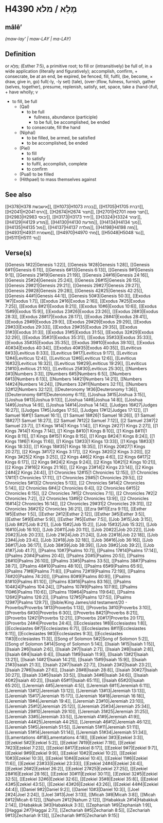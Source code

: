 # H4390 מָלֵא / מלא

## mâlêʼ

_(maw-lay' | maw-LAY | ma-LAY)_

## Definition

or מָלָא; (Esther 7:5), a primitive root; to fill or (intransitively) be full of, in a wide application (literally and figuratively); accomplish, confirm, + consecrate, be at an end, be expired, be fenced, fill, fulfil, (be, become, × draw, give in, go) full(-ly, -ly set) (tale), (over-)flow, fulness, furnish, gather (selves, together), presume, replenish, satisfy, set, space, take a (hand-)full, + have wholly; v

- to fill, be full
  - (Qal)
    - to be full
      - fullness, abundance (participle)
      - to be full, be accomplished, be ended
    - to consecrate, fill the hand
  - (Niphal)
    - to be filled, be armed, be satisfied
    - to be accomplished, be ended
  - (Piel)
    - to fill
    - to satisfy
    - to fulfil, accomplish, complete
    - to confirm
  - (Pual) to be filled
  - (Hithpael) to mass themselves against

## See also

[[H378|H378 אישבשת]], [[H1073|H1073 בכרה]], [[H1705|H1705 דברת]], [[H2041|H2041 הרס]], [[H2674|H2674 חצור]], [[H2701|H2701 חצר סוסה]], [[H2983|H2983 יבוסי]], [[H3173|H3173 יחיד]], [[H3324|H3324 יצהר]], [[H4129|H4129 מודע]], [[H4130|H4130 מודעת]], [[H4134|H4134 מוך]], [[H4135|H4135 מול]], [[H4137|H4137 מולדה]], [[H4198|H4198 מזה]], [[H4931|H4931 משמרת]], [[H4970|H4970 מתי]], [[H5048|H5048 נגד]], [[H5111|H5111 נוד]]

## Verse(s)

[[Genesis 1#22|Genesis 1:22]], [[Genesis 1#28|Genesis 1:28]], [[Genesis 6#11|Genesis 6:11]], [[Genesis 6#13|Genesis 6:13]], [[Genesis 9#1|Genesis 9:1]], [[Genesis 21#19|Genesis 21:19]], [[Genesis 24#16|Genesis 24:16]], [[Genesis 25#24|Genesis 25:24]], [[Genesis 26#15|Genesis 26:15]], [[Genesis 29#21|Genesis 29:21]], [[Genesis 29#27|Genesis 29:27]], [[Genesis 29#28|Genesis 29:28]], [[Genesis 42#25|Genesis 42:25]], [[Genesis 44#1|Genesis 44:1]], [[Genesis 50#3|Genesis 50:3]], [[Exodus 1#7|Exodus 1:7]], [[Exodus 2#16|Exodus 2:16]], [[Exodus 7#25|Exodus 7:25]], [[Exodus 8#21|Exodus 8:21]], [[Exodus 10#6|Exodus 10:6]], [[Exodus 15#9|Exodus 15:9]], [[Exodus 23#26|Exodus 23:26]], [[Exodus 28#3|Exodus 28:3]], [[Exodus 28#17|Exodus 28:17]], [[Exodus 28#41|Exodus 28:41]], [[Exodus 29#9|Exodus 29:9]], [[Exodus 29#29|Exodus 29:29]], [[Exodus 29#33|Exodus 29:33]], [[Exodus 29#35|Exodus 29:35]], [[Exodus 31#3|Exodus 31:3]], [[Exodus 31#5|Exodus 31:5]], [[Exodus 32#29|Exodus 32:29]], [[Exodus 35#31|Exodus 35:31]], [[Exodus 35#33|Exodus 35:33]], [[Exodus 35#35|Exodus 35:35]], [[Exodus 39#10|Exodus 39:10]], [[Exodus 40#34|Exodus 40:34]], [[Exodus 40#35|Exodus 40:35]], [[Leviticus 8#33|Leviticus 8:33]], [[Leviticus 9#17|Leviticus 9:17]], [[Leviticus 12#4|Leviticus 12:4]], [[Leviticus 12#6|Leviticus 12:6]], [[Leviticus 16#32|Leviticus 16:32]], [[Leviticus 19#29|Leviticus 19:29]], [[Leviticus 21#10|Leviticus 21:10]], [[Leviticus 25#30|Leviticus 25:30]], [[Numbers 3#3|Numbers 3:3]], [[Numbers 6#5|Numbers 6:5]], [[Numbers 6#13|Numbers 6:13]], [[Numbers 14#21|Numbers 14:21]], [[Numbers 14#24|Numbers 14:24]], [[Numbers 32#11|Numbers 32:11]], [[Numbers 32#12|Numbers 32:12]], [[Deuteronomy 1#36|Deuteronomy 1:36]], [[Deuteronomy 6#11|Deuteronomy 6:11]], [[Joshua 3#15|Joshua 3:15]], [[Joshua 9#13|Joshua 9:13]], [[Joshua 14#8|Joshua 14:8]], [[Joshua 14#9|Joshua 14:9]], [[Joshua 14#14|Joshua 14:14]], [[Judges 16#27|Judges 16:27]], [[Judges 17#5|Judges 17:5]], [[Judges 17#12|Judges 17:12]], [[1 Samuel 16#1|1 Samuel 16:1]], [[1 Samuel 18#26|1 Samuel 18:26]], [[1 Samuel 18#27|1 Samuel 18:27]], [[2 Samuel 7#12|2 Samuel 7:12]], [[2 Samuel 23#7|2 Samuel 23:7]], [[1 Kings 1#14|1 Kings 1:14]], [[1 Kings 2#27|1 Kings 2:27]], [[1 Kings 7#14|1 Kings 7:14]], [[1 Kings 8#10|1 Kings 8:10]], [[1 Kings 8#11|1 Kings 8:11]], [[1 Kings 8#15|1 Kings 8:15]], [[1 Kings 8#24|1 Kings 8:24]], [[1 Kings 11#6|1 Kings 11:6]], [[1 Kings 13#33|1 Kings 13:33]], [[1 Kings 18#33|1 Kings 18:33]], [[1 Kings 18#35|1 Kings 18:35]], [[1 Kings 20#27|1 Kings 20:27]], [[2 Kings 3#17|2 Kings 3:17]], [[2 Kings 3#20|2 Kings 3:20]], [[2 Kings 3#25|2 Kings 3:25]], [[2 Kings 4#6|2 Kings 4:6]], [[2 Kings 6#17|2 Kings 6:17]], [[2 Kings 9#24|2 Kings 9:24]], [[2 Kings 10#21|2 Kings 10:21]], [[2 Kings 21#16|2 Kings 21:16]], [[2 Kings 23#14|2 Kings 23:14]], [[2 Kings 24#4|2 Kings 24:4]], [[1 Chronicles 12#15|1 Chronicles 12:15]], [[1 Chronicles 17#11|1 Chronicles 17:11]], [[1 Chronicles 29#5|1 Chronicles 29:5]], [[2 Chronicles 5#13|2 Chronicles 5:13]], [[2 Chronicles 5#14|2 Chronicles 5:14]], [[2 Chronicles 6#4|2 Chronicles 6:4]], [[2 Chronicles 6#15|2 Chronicles 6:15]], [[2 Chronicles 7#1|2 Chronicles 7:1]], [[2 Chronicles 7#2|2 Chronicles 7:2]], [[2 Chronicles 13#9|2 Chronicles 13:9]], [[2 Chronicles 16#14|2 Chronicles 16:14]], [[2 Chronicles 29#31|2 Chronicles 29:31]], [[2 Chronicles 36#21|2 Chronicles 36:21]], [[Ezra 9#11|Ezra 9:11]], [[Esther 1#5|Esther 1:5]], [[Esther 2#12|Esther 2:12]], [[Esther 3#5|Esther 3:5]], [[Esther 5#9|Esther 5:9]], [[Esther 7#5|Esther 7:5]], [[Job 3#15|Job 3:15]], [[Job 8#21|Job 8:21]], [[Job 15#2|Job 15:2]], [[Job 15#32|Job 15:32]], [[Job 16#10|Job 16:10]], [[Job 20#11|Job 20:11]], [[Job 20#22|Job 20:22]], [[Job 20#23|Job 20:23]], [[Job 21#24|Job 21:24]], [[Job 22#18|Job 22:18]], [[Job 23#4|Job 23:4]], [[Job 32#18|Job 32:18]], [[Job 36#16|Job 36:16]], [[Job 36#17|Job 36:17]], [[Job 38#39|Job 38:39]], [[Job 39#2|Job 39:2]], [[Job 41#7|Job 41:7]], [[Psalms 10#7|Psalms 10:7]], [[Psalms 17#14|Psalms 17:14]], [[Psalms 20#4|Psalms 20:4]], [[Psalms 20#5|Psalms 20:5]], [[Psalms 26#10|Psalms 26:10]], [[Psalms 33#5|Psalms 33:5]], [[Psalms 38#7|Psalms 38:7]], [[Psalms 48#10|Psalms 48:10]], [[Psalms 65#9|Psalms 65:9]], [[Psalms 71#8|Psalms 71:8]], [[Psalms 72#19|Psalms 72:19]], [[Psalms 74#20|Psalms 74:20]], [[Psalms 80#9|Psalms 80:9]], [[Psalms 81#10|Psalms 81:10]], [[Psalms 83#16|Psalms 83:16]], [[Psalms 104#24|Psalms 104:24]], [[Psalms 107#9|Psalms 107:9]], [[Psalms 110#6|Psalms 110:6]], [[Psalms 119#64|Psalms 119:64]], [[Psalms 126#2|Psalms 126:2]], [[Psalms 127#5|Psalms 127:5]], [[Psalms 129#7|Psalms 129:7]], [[bible/King James/old testament/20 - Proverbs/Proverbs 1#13|Proverbs 1:13]], [[Proverbs 3#10|Proverbs 3:10]], [[Proverbs 6#30|Proverbs 6:30]], [[Proverbs 8#21|Proverbs 8:21]], [[Proverbs 12#21|Proverbs 12:21]], [[Proverbs 20#17|Proverbs 20:17]], [[Proverbs 24#4|Proverbs 24:4]], [[Ecclesiastes 1#8|Ecclesiastes 1:8]], [[Ecclesiastes 6#7|Ecclesiastes 6:7]], [[Ecclesiastes 8#11|Ecclesiastes 8:11]], [[Ecclesiastes 9#3|Ecclesiastes 9:3]], [[Ecclesiastes 11#3|Ecclesiastes 11:3]], [[Song of Solomon 5#2|Song of Solomon 5:2]], [[Song of Solomon 5#14|Song of Solomon 5:14]], [[Isaiah 1#15|Isaiah 1:15]], [[Isaiah 2#6|Isaiah 2:6]], [[Isaiah 2#7|Isaiah 2:7]], [[Isaiah 2#8|Isaiah 2:8]], [[Isaiah 6#4|Isaiah 6:4]], [[Isaiah 11#9|Isaiah 11:9]], [[Isaiah 13#21|Isaiah 13:21]], [[Isaiah 14#21|Isaiah 14:21]], [[Isaiah 15#9|Isaiah 15:9]], [[Isaiah 21#3|Isaiah 21:3]], [[Isaiah 22#7|Isaiah 22:7]], [[Isaiah 23#2|Isaiah 23:2]], [[Isaiah 27#6|Isaiah 27:6]], [[Isaiah 28#8|Isaiah 28:8]], [[Isaiah 30#27|Isaiah 30:27]], [[Isaiah 33#5|Isaiah 33:5]], [[Isaiah 34#6|Isaiah 34:6]], [[Isaiah 40#2|Isaiah 40:2]], [[Isaiah 65#11|Isaiah 65:11]], [[Isaiah 65#20|Isaiah 65:20]], [[Jeremiah 4#5|Jeremiah 4:5]], [[Jeremiah 6#11|Jeremiah 6:11]], [[Jeremiah 13#12|Jeremiah 13:12]], [[Jeremiah 13#13|Jeremiah 13:13]], [[Jeremiah 15#17|Jeremiah 15:17]], [[Jeremiah 16#18|Jeremiah 16:18]], [[Jeremiah 19#4|Jeremiah 19:4]], [[Jeremiah 23#10|Jeremiah 23:10]], [[Jeremiah 25#12|Jeremiah 25:12]], [[Jeremiah 25#34|Jeremiah 25:34]], [[Jeremiah 29#10|Jeremiah 29:10]], [[Jeremiah 31#25|Jeremiah 31:25]], [[Jeremiah 33#5|Jeremiah 33:5]], [[Jeremiah 41#9|Jeremiah 41:9]], [[Jeremiah 44#25|Jeremiah 44:25]], [[Jeremiah 46#12|Jeremiah 46:12]], [[Jeremiah 51#5|Jeremiah 51:5]], [[Jeremiah 51#11|Jeremiah 51:11]], [[Jeremiah 51#14|Jeremiah 51:14]], [[Jeremiah 51#34|Jeremiah 51:34]], [[Lamentations 4#18|Lamentations 4:18]], [[Ezekiel 3#3|Ezekiel 3:3]], [[Ezekiel 5#2|Ezekiel 5:2]], [[Ezekiel 7#19|Ezekiel 7:19]], [[Ezekiel 7#23|Ezekiel 7:23]], [[Ezekiel 8#17|Ezekiel 8:17]], [[Ezekiel 9#7|Ezekiel 9:7]], [[Ezekiel 9#9|Ezekiel 9:9]], [[Ezekiel 10#2|Ezekiel 10:2]], [[Ezekiel 10#3|Ezekiel 10:3]], [[Ezekiel 10#4|Ezekiel 10:4]], [[Ezekiel 11#6|Ezekiel 11:6]], [[Ezekiel 23#33|Ezekiel 23:33]], [[Ezekiel 24#4|Ezekiel 24:4]], [[Ezekiel 26#2|Ezekiel 26:2]], [[Ezekiel 27#25|Ezekiel 27:25]], [[Ezekiel 28#16|Ezekiel 28:16]], [[Ezekiel 30#11|Ezekiel 30:11]], [[Ezekiel 32#5|Ezekiel 32:5]], [[Ezekiel 32#6|Ezekiel 32:6]], [[Ezekiel 35#8|Ezekiel 35:8]], [[Ezekiel 43#5|Ezekiel 43:5]], [[Ezekiel 43#26|Ezekiel 43:26]], [[Ezekiel 44#4|Ezekiel 44:4]], [[Daniel 9#2|Daniel 9:2]], [[Daniel 10#3|Daniel 10:3]], [[Joel 2#24|Joel 2:24]], [[Joel 3#13|Joel 3:13]], [[Micah 3#8|Micah 3:8]], [[Micah 6#12|Micah 6:12]], [[Nahum 2#12|Nahum 2:12]], [[Habakkuk 2#14|Habakkuk 2:14]], [[Habakkuk 3#3|Habakkuk 3:3]], [[Zephaniah 1#9|Zephaniah 1:9]], [[Haggai 2#7|Haggai 2:7]], [[Zechariah 8#5|Zechariah 8:5]], [[Zechariah 9#13|Zechariah 9:13]], [[Zechariah 9#15|Zechariah 9:15]]